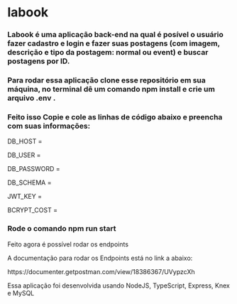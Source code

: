 # labook

### Labook é uma aplicação back-end na qual é posível o usuário fazer cadastro e login e fazer suas postagens (com imagem, descrição e tipo da postagem: normal ou event) e buscar postagens por ID. 

### Para rodar essa aplicação clone esse repositório em sua máquina, no terminal dê um comando npm install e crie um arquivo .env .

### Feito isso Copie e cole as linhas de código abaixo e preencha com suas informações:
<p>DB_HOST = </p>
<p>DB_USER = </p>
<p> DB_PASSWORD = </p>
<p> DB_SCHEMA = </p>
<p> JWT_KEY = </p>
<p> BCRYPT_COST = </p>

### Rode o comando npm run start

<p>Feito agora é possível rodar os endpoints </p>

<p> A documentação para rodar os Endpoints está no link a abaixo: </p>
<p> https://documenter.getpostman.com/view/18386367/UVypzcXh </p>

</p> Essa aplicação foi desenvolvida usando NodeJS, TypeScript, Express, Knex e MySQL </p>
